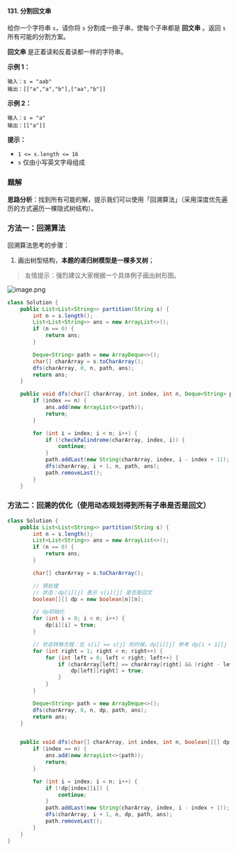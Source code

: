 #### 131. 分割回文串

给你一个字符串 `s`，请你将 `s` 分割成一些子串，使每个子串都是 **回文串** 。返回 `s` 所有可能的分割方案。

**回文串** 是正着读和反着读都一样的字符串。

**示例 1：**

```shell
输入：s = "aab"
输出：[["a","a","b"],["aa","b"]]
```

**示例 2：**

```shell
输入：s = "a"
输出：[["a"]]
```

**提示：**

- `1 <= s.length <= 16`
- `s` 仅由小写英文字母组成

### 题解

**思路分析**：找到所有可能的解，提示我们可以使用「回溯算法」（采用深度优先遍历的方式遍历一棵隐式树结构）。

### 方法一：回溯算法

回溯算法思考的步骤：

1. 画出树型结构，**本题的递归树模型是一棵多叉树**；

> 友情提示：强烈建议大家根据一个具体例子画出树形图。

![image.png](http://gitlab.wsh-study.com/xp-study/LeeteCode/blob/master/回溯算法/images/分割回文串/1.jpg)

```java
class Solution {
    public List<List<String>> partition(String s) {
        int n = s.length();
        List<List<String>> ans = new ArrayList<>();
        if (n == 0) {
            return ans;
        }

        Deque<String> path = new ArrayDeque<>();
        char[] charArray = s.toCharArray();
        dfs(charArray, 0, n, path, ans);
        return ans;
    }

    public void dfs(char[] charArray, int index, int n, Deque<String> path, List<List<String>> ans) {
        if (index == n) {
            ans.add(new ArrayList<>(path));
            return;
        }

        for (int i = index; i < n; i++) {
            if (!checkPalindrome(charArray, index, i)) {
                continue;
            }
            path.addLast(new String(charArray, index, i - index + 1));
            dfs(charArray, i + 1, n, path, ans);
            path.removeLast();
        }
    }

```

### 方法二：回溯的优化（使用动态规划得到所有子串是否是回文）

```java
class Solution {
    public List<List<String>> partition(String s) {
        int n = s.length();
        List<List<String>> ans = new ArrayList<>();
        if (n == 0) {
            return ans;
        }

        char[] charArray = s.toCharArray();

        // 预处理
        // 状态：dp[i][j] 表示 s[i][j] 是否是回文
        boolean[][] dp = new boolean[n][n];

        // dp初始化
        for (int i = 0; i < n; i++) {
            dp[i][i] = true;
        }

        // 状态转移方程：在 s[i] == s[j] 的时候，dp[i][j] 参考 dp[i + 1][j - 1]
        for (int right = 1; right < n; right++) {
            for (int left = 0; left < right; left++) {
                if (charArray[left] == charArray[right] && (right - left + 1 <= 3 || dp[left + 1][right - 1])) {
                    dp[left][right] = true;
                }
            }
        }

        Deque<String> path = new ArrayDeque<>();
        dfs(charArray, 0, n, dp, path, ans);
        return ans;
    }


    public void dfs(char[] charArray, int index, int n, boolean[][] dp, Deque<String> path, List<List<String>> ans) {
        if (index == n) {
            ans.add(new ArrayList<>(path));
            return;
        }

        for (int i = index; i < n; i++) {
            if (!dp[index][i]) {
                continue;
            }
            path.addLast(new String(charArray, index, i - index + 1));
            dfs(charArray, i + 1, n, dp, path, ans);
            path.removeLast();
        }
    }
}
```

